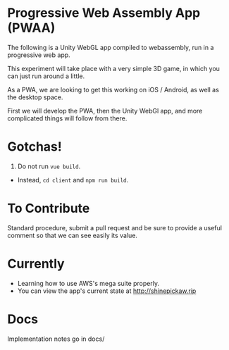 # Progressive Web Assembly App (PWAA)
The following is a Unity WebGL app compiled to webassembly, run in a progressive web app.

This experiment will take place with a very simple 3D game, in which you can just run around a little. 

As a PWA, we are looking to get this working on iOS / Android, as well as the desktop space. 

First we will develop the PWA, then the Unity WebGl app, and more complicated things will follow from there. 

# Gotchas!
1. Do not run `vue build`. 
- Instead, `cd client` and `npm run build`. 

# To Contribute
Standard procedure, submit a pull request and be sure to provide a useful comment so that we can see easily its value.

# Currently
+ Learning how to use AWS's mega suite properly. 
+ You can view the app's current state at http://shinepickaw.rip

# Docs
Implementation notes go in docs/